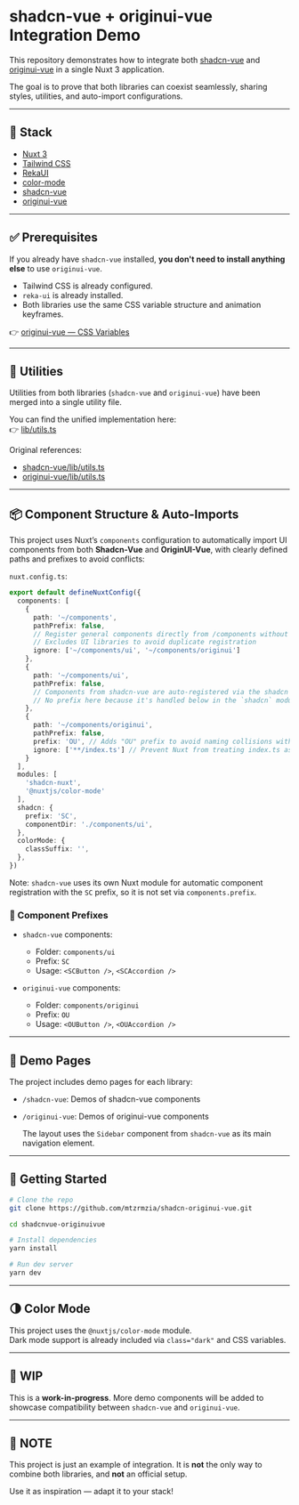 # shadcn-vue + originui-vue Integration Demo

This repository demonstrates how to integrate both [shadcn-vue](https://www.shadcn-vue.com/) and [originui-vue](https://originui-vue.pages.dev/) in a single Nuxt 3 application.

The goal is to prove that both libraries can coexist seamlessly, sharing styles, utilities, and auto-import configurations.

---

## 🧱 Stack

- [Nuxt 3](https://nuxt.com)
- [Tailwind CSS](https://tailwindcss.com)
- [RekaUI](https://reka-ui.com/)
- [color-mode](https://color-mode.nuxtjs.org)
- [shadcn-vue](https://www.shadcn-vue.com/)
- [originui-vue](https://originui-vue.pages.dev/)

---

## ✅ Prerequisites

If you already have `shadcn-vue` installed, **you don't need to install anything else** to use `originui-vue`.

- Tailwind CSS is already configured.
- `reka-ui` is already installed.
- Both libraries use the same CSS variable structure and animation keyframes.

👉 [originui-vue — CSS Variables](https://github.com/Jettonn/originui-vue?tab=readme-ov-file#css-variables)

---

## 🧠 Utilities

Utilities from both libraries (`shadcn-vue` and `originui-vue`) have been merged into a single utility file.

You can find the unified implementation here:  
👉 [lib/utils.ts](https://github.com/mtzrmzia/shadcn-originui-vue/blob/main/lib/utils.ts)

Original references:
- [shadcn-vue/lib/utils.ts](https://www.shadcn-vue.com/docs/installation/manual.html#add-a-cn-helper)
- [originui-vue/lib/utils.ts](https://github.com/Jettonn/originui-vue/blob/main/src/lib/utils.ts)

---

## 📦 Component Structure & Auto-Imports
This project uses Nuxt’s `components` configuration to automatically import UI components from both **Shadcn-Vue** and **OriginUI-Vue**, with clearly defined paths and prefixes to avoid conflicts:

`nuxt.config.ts`:

```ts
export default defineNuxtConfig({
  components: [
    {
      path: '~/components',
      pathPrefix: false,
      // Register general components directly from /components without requiring subfolder prefixes
      // Excludes UI libraries to avoid duplicate registration
      ignore: ['~/components/ui', '~/components/originui']
    },
    {
      path: '~/components/ui',
      pathPrefix: false,
      // Components from shadcn-vue are auto-registered via the shadcn module
      // No prefix here because it's handled below in the `shadcn` module config
    },
    {
      path: '~/components/originui',
      pathPrefix: false,
      prefix: 'OU', // Adds "OU" prefix to avoid naming collisions with other libraries
      ignore: ['**/index.ts'] // Prevent Nuxt from treating index.ts as a default component
    }
  ],
  modules: [
    'shadcn-nuxt',
    '@nuxtjs/color-mode'
  ],
  shadcn: {
    prefix: 'SC',
    componentDir: './components/ui',
  },
  colorMode: {
    classSuffix: '',
  },
})
```

Note: `shadcn-vue` uses its own Nuxt module for automatic component registration with the `SC` prefix, so it is not set via `components.prefix`.

### 🔀 Component Prefixes

- `shadcn-vue` components:
    - Folder: `components/ui`
    - Prefix: `SC`
    - Usage: `<SCButton />`, `<SCAccordion />`

- `originui-vue` components:
    - Folder: `components/originui`
    - Prefix: `OU`
    - Usage: `<OUButton />`, `<OUAccordion />`

---

## 📄 Demo Pages

The project includes demo pages for each library:

- `/shadcn-vue`: Demos of shadcn-vue components
- `/originui-vue`: Demos of originui-vue components

  The layout uses the `Sidebar` component from `shadcn-vue` as its main navigation element.
---

## 🚀 Getting Started

```bash
# Clone the repo
git clone https://github.com/mtzrmzia/shadcn-originui-vue.git

cd shadcnvue-originuivue

# Install dependencies
yarn install

# Run dev server
yarn dev
```

---

## 🌗 Color Mode

This project uses the `@nuxtjs/color-mode` module.  
Dark mode support is already included via `class="dark"` and CSS variables.

---

## 🚧 WIP

This is a **work-in-progress**. More demo components will be added to showcase compatibility between `shadcn-vue` and `originui-vue`.

---

## 📌️ NOTE

This project is just an example of integration. It is **not** the only way to combine both libraries, and **not** an official setup.

Use it as inspiration — adapt it to your stack!
